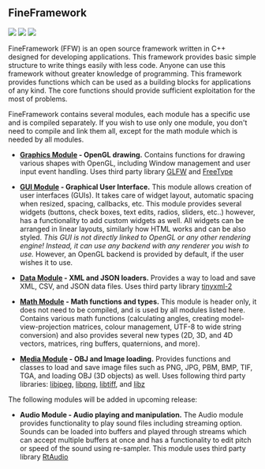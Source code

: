 FineFramework
-------------

<div class ="images">
	<img src="https://ci.appveyor.com/api/projects/status/4kdgp457xvcklvt2/branch/master?svg=true"/>
	<img src="https://travis-ci.org/matusnovak/fineframework.svg?branch=master"/>
	<img src="https://api.codacy.com/project/badge/Grade/5f3cdd8363c64a9ab7fb3904cb56cf00"/>
</div>

FineFramework (FFW) is an open source framework written in C++ designed for developing applications. This framework provides basic simple structure to write things easily with less code. Anyone can use this framework without greater knowledge of programming. This framework provides functions which can be used as a building blocks for applications of any kind. The core functions should provide sufficient exploitation for the most of problems.

FineFramework contains several modules, each module has a specific use and is compiled separately. If you wish to use only one module, you don't need to compile and link them all, except for the math module which is needed by all modules.

* **[Graphics Module](group__graphics.html) - OpenGL drawing.**
Contains functions for drawing various shapes with OpenGL, including Window management and user input event handling. Uses third party library [GLFW](http://www.glfw.org/) and [FreeType](https://www.freetype.org/)

* **[GUI Module](group__gui.html) - Graphical User Interface.**
This module allows creation of user interfaces (GUIs). It takes care of widget layout, automatic spacing when resized, spacing, callbacks, etc. This module provides several widgets (buttons, check boxes, text edits, radios, sliders, etc..) however, has a functionality to add custom widgets as well. All widgets can be arranged in linear layouts, similarly how HTML works and can be also styled. *This GUI is not directly linked to OpenGL or any other rendering engine! Instead, it can use any backend with any renderer you wish to use.* However, an OpenGL backend is provided by default, if the user wishes it to use.

* **[Data Module](group__data.html) - XML and JSON loaders.**
Provides a way to load and save XML, CSV, and JSON data files. Uses third party library [tinyxml-2](https://github.com/leethomason/tinyxml2)

* **[Math Module](group__math.html) - Math functions and types.**
This module is header only, it does not need to be compiled, and is used by all modules listed here. Contains various math functions (calculating angles, creating model-view-projection matrices, colour management, UTF-8 to wide string conversion) and also provides several new types (2D, 3D, and 4D vectors, matrices, ring buffers, quaternions, and more).

* **[Media Module](group__media.html) - OBJ and Image loading.**
Provides functions and classes to load and save image files such as PNG, JPG, PBM, BMP, TIF, TGA, and loading OBJ (3D objects) as well. Uses following third party libraries: [libjpeg](http://www.ijg.org/), [libpng](http://www.libpng.org/pub/png/libpng.html), [libtiff](http://www.libtiff.org/), and [libz](http://www.zlib.net/)

The following modules will be added in upcoming release:

* **Audio Module - Audio playing and manipulation.**
The Audio module provides functionality to play sound files including streaming option. Sounds can be loaded into buffers and played through streams which can accept multiple buffers at once and has a functionality to edit pitch or speed of the sound using re-sampler. This module uses third party library [RtAudio](https://www.music.mcgill.ca/~gary/rtaudio/)

